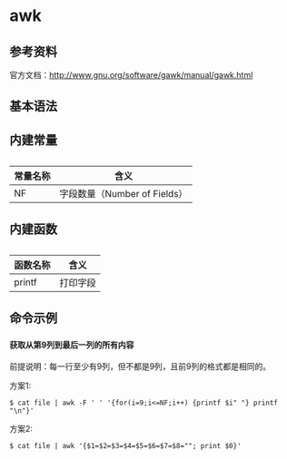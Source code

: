 # awk

## 参考资料

官方文档：http://www.gnu.org/software/gawk/manual/gawk.html


## 基本语法


## 内建常量

######  

|常量名称			|含义						|
|---------------|---------------------------|
|NF 			|字段数量（Number of Fields）	|


## 内建函数

######  

|函数名称			|含义						|
|---------------|---------------------------|
|printf			|打印字段						|



## 命令示例

###  

#### 获取从第9列到最后一列的所有内容

前提说明：每一行至少有9列，但不都是9列，且前9列的格式都是相同的。

方案1:

```
$ cat file | awk -F ' ' '{for(i=9;i<=NF;i++) {printf $i" "} printf "\n"}'
```

方案2:

```
$ cat file | awk '{$1=$2=$3=$4=$5=$6=$7=$8=""; print $0}'
```





